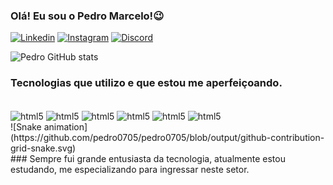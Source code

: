 ### Olá! Eu sou o Pedro Marcelo!😉

[![Linkedin](https://img.shields.io/badge/LinkedIn-0077B5?style=for-the-badge&logo=linkedin&logoColor=white)](https://www.linkedin.com/in/pedro-marcelo-gomes-37211513b?lipi=urn%3Ali%3Apage%3Ad_flagship3_profile_view_base_contact_details%3B65diWXx6RauMhAGdTd%2F6fg%3D%3D)
[![Instagram](https://img.shields.io/badge/Instagram-E4405F?style=for-the-badge&logo=instagram&logoColor=white)](https://www.instagram.com/pedro_marcelo.gomes/)
[![Discord](https://img.shields.io/badge/Discord-7289DA?style=for-the-badge&logo=discord&logoColor=white)](https://discord.com/channels/pedro-Falkonzera#7840)

![Pedro GitHub stats](https://github-readme-stats.vercel.app/api?username=pedro0705&show_icons=true&theme=dracula)

### Tecnologias que utilizo e que estou me aperfeiçoando.

<div style="display: inline_block"><br/>
<img align="center" alt="html5" src="https://img.shields.io/badge/HTML5-E34F26?style=for-the-badge&logo=html5&logoColor=white">
<img align="center" alt="html5" src="https://img.shields.io/badge/CSS3-1572B6?style=for-the-badge&logo=css3&logoColor=white">
<img align="center" alt="html5" src="https://img.shields.io/badge/JavaScript-F7DF1E?style=for-the-badge&logo=javascript&logoColor=black">
<img align="center" alt="html5" src="https://img.shields.io/badge/TypeScript-007ACC?style=for-the-badge&logo=typescript&logoColor=white">
<img align="center" alt="html5" src="https://img.shields.io/badge/React-20232A?style=for-the-badge&logo=react&logoColor=61DAFB">
<img align="center" alt="html5" src="https://img.shields.io/badge/Node.js-43853D?style=for-the-badge&logo=node.js&logoColor=white">

<br>
<div>
  ![Snake animation](https://github.com/pedro0705/pedro0705/blob/output/github-contribution-grid-snake.svg)
 </div> 
### Sempre fui grande entusiasta da tecnologia, atualmente estou estudando, me especializando para ingressar neste setor.

